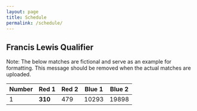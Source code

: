 ```yaml
---
layout: page
title: Schedule
permalink: /schedule/
---
```


## Francis Lewis Qualifier

Note: The below matches are fictional and serve as an example for formatting. This message should be removed when the actual matches are uploaded.

| Number | Red 1   | Red 2   | Blue 1  | Blue 2  |
|--------|---------|---------|---------|---------|
| 1      | __310__ | 479     | 10293   | 19898   |
